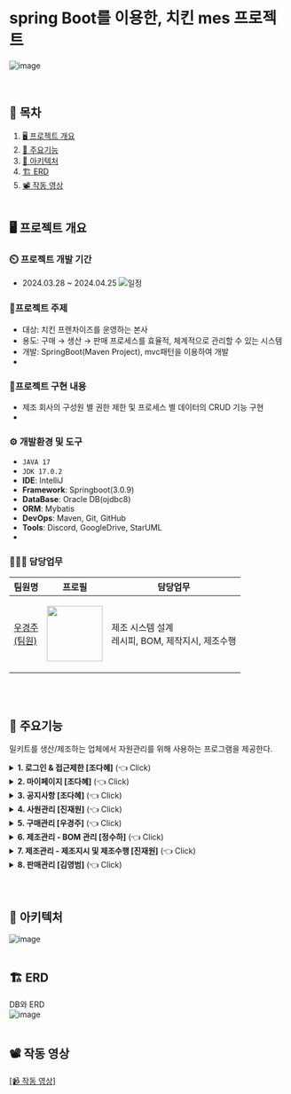 # spring Boot를 이용한, 치킨 mes 프로젝트
![image](https://github.com/wououoo/project_chicken/blob/main/%EC%B5%9C%EC%A2%85%EB%B3%B8/kammi/src/main/resources/static/img/mainlogo/mainLogo2.png)

<br>

## 📌 목차
1. [🖥️ 프로젝트 개요](#프로젝트-개요)
2. [📕 주요기능](#주요기능)
3. [🔧 아키텍처](#아키텍처)
4. [🏗️ ERD](#erd)
5. [📽️ 작동 영상](#작동-영상)
   <br><br>

## 🖥️ 프로젝트 개요
### ⏲️ 프로젝트 개발 기간
  - 2024.03.28 ~ 2024.04.25
    ![일정](https://github.com/wououoo/project_chicken/assets/156730657/abd2d497-9fe0-4518-bcdf-439ffaee9eac)


### 🔖프로젝트 주제
  - 대상: 치킨 프렌차이즈를 운영하는 본사
  - 용도: 구매 → 생산 → 판매 프로세스를 효율적, 체계적으로 관리할 수 있는 시스템
  - 개발: SpringBoot(Maven Project), mvc패턴을 이용하여 개발
  - 
### 📁프로젝트 구현 내용
  - 제조 회사의 구성원 별 권한 제한 및 프로세스 별 데이터의 CRUD 기능 구현
  - 
### ⚙ 개발환경 및 도구
  - `JAVA 17`
  - `JDK 17.0.2`
  - **IDE**: IntelliJ
  - **Framework**: Springboot(3.0.9)
  - **DataBase**: Oracle DB(ojdbc8)
  - **ORM**: Mybatis
  - **DevOps**: Maven, Git, GitHub
  - **Tools**: Discord, GoogleDrive, StarUML
  - 
### 🧑‍🤝‍🧑 담당업무
|팀원명|프로필|담당업무|
|---|---|---|
|[우경주<br>(팀원)](https://github.com/wououoo)|<p align="center"><img src="https://github.com/heyJSH/Project-Meal_Kit_SpringBoot/assets/150403977/2bdb07d5-ae47-44f5-89dd-6335d7030ca3" width="100"></p>|제조 시스템 설계<br>레시피, BOM, 제작지시, 제조수행|

<br><br>


## 📕 주요기능
밀키트를 생산/제조하는 업체에서 자원관리를 위해 사용하는 프로그램을 제공한다.
<details>
  <summary><b>1. 로그인 & 접근제한 [조다혜]</b> (👈 Click)</summary>
  <br>
  <div markdown="1">
     <h3>로그인 & 접근제한</h3>
    <ul>
      <li>직원 번호가 데이터에 있으면 로그인이 가능하다.</li>
      <li>부서별 접근 가능한 페이지가 다르다.
        <ol>
          <li>
            ex1) 생산팀은 로그인 시 `재고현황`, `제조관리`만 보여준다. <br>
            <img src="https://github.com/heyJSH/Project-Meal_Kit_SpringBoot/assets/150403977/83eb1444-d06f-4b7c-a750-cfb08b1dee16" alt="생산팀 접근가능한 메뉴">
          </li>
          <li>
            ex2) 관리팀은 모든 페이지에 접근할 수 있다. <br>
            <img src="https://github.com/heyJSH/Project-Meal_Kit_SpringBoot/assets/150403977/2c487107-703d-44df-b55d-2712ea79ae70" alt="관리팀 접근가능한 메뉴">
          </li>
        </ol>
      </li>
    </ul>
  </div>
</details>

<details>
  <summary><b>2. 마이페이지 [조다혜]</b> (👈 Click)</summary>
   <br>
  <div markdown="1">
     <h3>마이페이지</h3>
    <ul>
      <li>'직원이름'과 '직원아이디'는 수정할 수 없다.</li>
      <li>'비밀번호', '전화번호'는 수정할 수 있다.
        <ol>
          <li>
            비밀번호, 전화번호 수정 시 포맷을 맞추도록 했다. <br>
            <img src="https://github.com/heyJSH/Project-Meal_Kit_SpringBoot/assets/150403977/7449c4dd-4328-4408-9483-82ddf8c29686" alt="직원정보수정">
          </li>
        </ol>
      </li>
    </ul>
  </div>
</details>

<details>
  <summary><b>3. 공지사항 [조다혜]</b> (👈 Click)</summary>
   <br>
  <div markdown="1">
     <h3>공지사항</h3>
    <ul>
      <li>'공지사항'에서 제목을 검색할 수 있다.</li>
      <li>title을 누르면 해당 글을 수정할 수 있다.</li>
    </ul>
    <img src="https://github.com/heyJSH/Project-Meal_Kit_SpringBoot/assets/151722511/8aa1c6e0-36c0-4665-b32f-3835c3501ef6" alt="공지사항 이미지">
  </div>
</details>

<details>
  <summary><b>4. 사원관리 [진재원]</b> (👈 Click)</summary>
   <br>
  <div markdown="1">
     <h3>사원관리</h3>
    <ul>
       <li>신입 사원을 위한 정보를 입력한 후, [완료] 버튼을 누르면 사원 테이블에 DB가 추가된다.</li>
       <li>모든 입력란을 입력해야 [완료] 버튼이 활성화된다.</li>
       <li>사원번호는 사원 테이블의 시퀀스로 입력된다.</li>
       <li>비밀번호는 1234 고정이다.</li>
       <li>부서명은 부서번호 입력 시 그에 알맞는 부서명으로 입력된다.</li>
       <img src="https://github.com/heyJSH/Project-Meal_Kit_SpringBoot/assets/150403977/ca2f1df1-71f8-42cc-b36d-cb7ed9132dbd" alt="사원관리1">
       <br>
       <li>없는 부서의 번호를 입력하면 경고가 뜬다.</li>
       <img src="https://github.com/heyJSH/Project-Meal_Kit_SpringBoot/assets/150403977/694d2e71-3329-4aea-a470-a015fd9b9ab1" alt="사원관리2">
       <img src="https://github.com/heyJSH/Project-Meal_Kit_SpringBoot/assets/150403977/4c1deb96-689f-4bf5-aac0-f172b58198e9" alt="사원관리3">
       <br>
    </ul>
  </div>
</details>

<details>
  <summary><b>5. 구매관리 [우경주]</b> (👈 Click)</summary>
   <br>
  <div markdown="1">
     <h3>구매관리 - 재고현황</h3>
    <ul>
       <li>재료의 재고를 출력하고 이를 수정할 수 있는 페이지로 원자재 삭제, 추가 시 DB에 반영된다.</li>
       <img src="https://github.com/wououoo/Project-Meal_Kit/assets/156730657/2fe552ac-66dd-4dbe-ae72-44fa7a9c246c" alt="재고현황1">
       <br>
        <li>업체 현황을 출력하고 이를 수정할 수 있는 페이지로 업체 수정 시 DB에 반영된다.</li>
       <img src="https://github.com/wououoo/Project-Meal_Kit/assets/156730657/b2a8a3b5-b62a-4c39-acc0-17f0b481b5a7" alt="재고현황1">
       <br>
       <li>원자재를 계약할 수 있는 페이지로 계약 테이블에 DB를 추가할 수 있다.</li>
       <img src="https://github.com/wououoo/Project-Meal_Kit/assets/156730657/c0975ee0-6d43-4def-95e9-b44e5ccc7fef" alt="재고현황2">
       <br>
            <ol>
              <li>select 박스에서 계약하고자 하는 원자재를 선택한다</li>       
              <br>
              <li>두번째 select 박스에서 선택한 원자재만을 파는 업체들이 나오며, 그 중 선택한다</li>
              <br>
              <li>업체를 선택하면 업체 정보가 왼쪽아래 표시된다.</li>
              <br>
              <li>계약할 수량을 입력하고 구입버튼을 클릭한다.</li>
              <br>
           </ol>
       <li>계약한 현황을 출력하고, 구매확정 클릭 시 확정 날짜가 입력되며, 원자재 재고가 변동된다.</li>
       <img src="https://github.com/wououoo/Project-Meal_Kit/assets/156730657/ea51855e-9287-4121-a70f-a364553467e7" alt="재고현황3">
       <br>
    </ul>
  </div>
</details>

<details>
  <summary><b>6. 제조관리 - BOM 관리 [정수하]</b> (👈 Click)</summary>
   <br>
  <div markdown="1">
     <h3>제조관리 - BOM 현황</h3>
    <ul>
       <li>
          <b>BOM 현황에서 [BOM 검색 및 조회], [BOM 수정], [BOM 삭제]를 할 수 있다.</b>
       </li>
       <img src="https://github.com/heyJSH/Project-Meal_Kit_SpringBoot/assets/150403977/3004b0db-c451-4554-989a-df53172963e1" alt="BOM 현황">
       <li>
          <b>BOM 현황 - BOM 검색 및 조회</b>
       </li>
       <ol>
          <li>select box의 option을 선택 → 검색 버튼을 누르면 해당하는 목록을 조회할 수 있다.</li>
          <img src="https://github.com/heyJSH/Project-Meal_Kit_SpringBoot/assets/150403977/bce88b20-6bc8-48d5-a64e-6b3112e43f63" alt="BOM 검색 및 조회">
       </ol>
       <li>
          <b>BOM 현황 - BOM 수정</b>
       </li>
       <ol>
          <li>원하는 행의 [수정] 버튼을 누르면 동적인 Form에서 수정할 수 있다.</li>
          <img src="https://github.com/heyJSH/Project-Meal_Kit_SpringBoot/assets/150403977/c4bb8b4b-b134-4b02-ba7a-5504034e18e8" alt="BOM 수정">
       </ol>
       <li>
          <b>BOM 현황 - BOM 삭제</b>
       </li>
       <ol>
          <li>원하는 행을 선택 후, [삭제] 버튼을 누르면 삭제할 수 있다.</li>
          <img src="https://github.com/heyJSH/Project-Meal_Kit_SpringBoot/assets/150403977/cbb799ab-51d8-4c3b-8092-e90e217d2a01" alt="BOM 삭제">
       </ol>
    </ul>
     <h3>제조관리 - BOM 등록</h3>
     <ul>
        <li>
           <b>Step 1. 제품 등록</b>
        </li>
        <ol>
           <li>빈 값이나, 형식에 맞지 않으면 alert()로 안내한다.</li>
           <img src="https://github.com/heyJSH/Project-Meal_Kit_SpringBoot/assets/150403977/fdc7c8da-a9f3-489e-83fe-25e30b182e9f" alt="BOM 제품등록">
        </ol>
        <li>
           <b>Step 2. 재료 등록</b>
        </li>
        <ol>
           <li>1단계에서 등록한 [제품 정보]를 조회하면서 재료를 등록할 수 있다.</li>
           <img src="https://github.com/heyJSH/Project-Meal_Kit_SpringBoot/assets/150403977/5601411d-bddc-4e61-aa92-3620c335cb8a" alt="BOM 재료등록1">
           <br>
           <li>[재료 추가] 버튼을 누르면 모달 창이 뜨고, [확인] 버튼을 누르면 등록한 목록을 볼 수 있다.</li>
           <img src="https://github.com/heyJSH/Project-Meal_Kit_SpringBoot/assets/150403977/6087617e-31d7-476e-bd26-ac6ce8448463" alt="BOM 재료등록2">
           <br>
           <li>'ea'로 입력하면 'EA'로 자동 변환하고, 'g'로 입력하면 'kg'로 자동 변환한다.</li>
           <img src="https://github.com/heyJSH/Project-Meal_Kit_SpringBoot/assets/150403977/c642d9a6-6f1e-47e4-9245-9b1aefe434c7" alt="BOM 재료등록3">
           <br>
           <li>재료를 중복으로 추가하지 않도록 방지한다.</li>
           <img src="https://github.com/heyJSH/Project-Meal_Kit_SpringBoot/assets/150403977/5b1d7fdc-fde3-456f-a9e0-bd6ea4007429" alt="BOM 재료등록4">
           <br>
        </ol>
        <li><b>Step 3. 공급 업체 등록</b></li>
        <ol>
           <li>2단계에서 등록한 [재료 정보]를 조회하면서 공급 업체를 등록할 수 있다.</li>
           <img src="https://github.com/heyJSH/Project-Meal_Kit_SpringBoot/assets/150403977/545e5367-9c1c-40a2-a430-8624df5dec01" alt="공급업체 등록">
        </ol>
        <li><b>Step 4. 등록 확인</b></li>
        <ol>
           <li>최종적으로 BOM 등록을 할 것인지 선택한 후, [Submit] 버튼을 누르면 등록이 된다.</li>
           <img src="https://github.com/heyJSH/Project-Meal_Kit_SpringBoot/assets/150403977/8498bf76-8e8e-4082-bfc3-fc6c2487e326" alt="등록 확인">
        </ol>
     </ul>
  </div>
</details>

<details>
  <summary><b>7. 제조관리 - 제조지시 및 제조수행 [진재원]</b> (👈 Click)</summary>
   <br>
  <div markdown="1">
    <h3>제조관리 - 제조지시 및 제조수행</h3>
     <ul>
        <li><b>제조지시</b></li>
        <ol>
           <li>제조 지시서를 위한 정보를 입력하고 [제출] 버튼을 누르면 저장된다.</li>
           <li>모든 입력란을 입력해야 [제출] 버튼이 활성화된다.</li>
           <li>제출을 하면 지시 테이블과 수행 테이블에 추가되어 갱신된 지시 테이블의 표를 출력한다.</li>
           <img src="https://github.com/heyJSH/Project-Meal_Kit_SpringBoot/assets/150403977/aca8db24-1aa6-4fa0-8a60-9359fd9f8d67" alt="제조지시1">
           <br>
           <li>판매중인 상품의 현황을 출력한다.</li>
           <li>지시서 작성을 위한 제품번호를 표시한다.</li>
           <li>지시를 수행하면 수량이 증가한다.</li>
           <img src="https://github.com/heyJSH/Project-Meal_Kit_SpringBoot/assets/150403977/391bd9e9-0d68-46a9-99ed-9fd5c0d68df7" alt="제조지시2">
           <br>
           <li>직원 테이블에 존재하지 않는 지시자 ID를 입력하면 경고가 뜬다.</li>
           <img src="https://github.com/heyJSH/Project-Meal_Kit_SpringBoot/assets/150403977/e4d95189-5141-4d02-9487-f06dfe860e4d" alt="제조지시3">
           <br>
           <li>완제품 테이블에 존재하지 않는 제품번호를 입력하면 경고가 뜬다.</li>
           <img src="https://github.com/heyJSH/Project-Meal_Kit_SpringBoot/assets/150403977/71345bc3-7972-4096-a779-b7b68199f12a" alt="제조지시4">
           <br>
           <li>천 단위가 아닌 Lot Size를 입력하면 경고가 뜬다.</li>
           <img src="https://github.com/heyJSH/Project-Meal_Kit_SpringBoot/assets/150403977/75c109be-fe0d-468d-b819-257be1e87b9c" alt="제조지시5">
           <br>
           <li>당일보다 전 날을 지시일로 입력하면 경고가 뜬다.</li>
           <img src="https://github.com/heyJSH/Project-Meal_Kit_SpringBoot/assets/150403977/6b1bbcfb-779f-482b-8c42-4e22353ac34f" alt="제조지시6">
           <br>
        </ol>
     </ul>
     <ul>
        <li><b>제조수행</b></li>
        <ol>
           <li>수행한 정보를 제조 수행서에 입력하여 [완료] 버튼을 누르면 저장된다.</li>
           <li>모든 입력란을 입력해야 [완료] 버튼이 활성화된다.</li>
           <li>수행을 완료하면 수행 테이블에서 제거되어 갱신된 표를 출력하고 지시 테이블을 업데이트한다.</li>
           <img src="https://github.com/heyJSH/Project-Meal_Kit_SpringBoot/assets/150403977/c7b55100-4697-4f01-a697-c45fe648f6ed" alt="제조수행1">
           <br>
           <li>판매중인 상품의 현황을 출력한다.</li>
           <li>지시를 수행하면 완제품의 수량이 증가한다.</li>
           <li>새로고침 하지 않아도 바로 적용된다.</li>
           <li>[더보기]를 눌러 BOM에 필요한 재료들을 옆에 출력한다.</li>
           <img src="https://github.com/heyJSH/Project-Meal_Kit_SpringBoot/assets/150403977/cc9c3ae2-2830-4729-a5f1-eb4ab967714d" alt="제조수행2">
           <br>
           <li>상품을 만들기 위한 재료의 현황과 기본 표준량과 비교하여, 제조가능여부를 판별한다.<br>이 때, 제조가능여부가 가능이어도 LOT Size에 따라 불가능할 수도 있다.</li>
           <li>지시를 수행하면 재료의 수량이 감소한다.</li>
           <li>새로고침 하지 않아도 바로 적용된다.</li>
           <img src="https://github.com/heyJSH/Project-Meal_Kit_SpringBoot/assets/150403977/90330601-5bd9-4bb0-a911-9ec8ad1fee8b" alt="제조수행3">
        </ol>
     </ul>
  </div>
</details>

<details>
  <summary><b>8. 판매관리 [김영범]</b> (👈 Click)</summary>
   <br>
  <div markdown="1">
    <h3>판매관리</h3>
     <ul>
        <li><b>판매관리 화면</b></li>
        <ol>
           <li>고객으로부터 받은 주문 내용을 입력하여 DB에 저장하고 조회, 수정, 삭제를 할 수 있는 기본적인 기능에 충실하여 개발했다.</li>
           <li>Sales Order Main 화면에서 입력, 수정, 조회 화면으로 링크되어 변경사항은 DB에 직접 반영된다.</li>
           <img src="https://github.com/heyJSH/Project-Meal_Kit_SpringBoot/assets/150403977/54c35835-e645-45ba-b6ce-f2268e4ec157" alt="판매관리">
        </ol>
     </ul>
  </div>
</details>
<br><br>

## 🔧 아키텍처
![image](https://github.com/heyJSH/Project-Meal_Kit/assets/151722511/c95a5896-9d37-44d8-a89f-034644dfeea4)
<br><br>

## 🏗️ ERD
DB와 ERD <br>
![image](https://github.com/heyJSH/Project-Meal_Kit_SpringBoot/assets/150403977/bcbfa9be-686b-4970-81d5-977aa1d2e7b5)
<br><br>

## 📽️ 작동 영상
[[📹 작동 영상]](https://drive.google.com/file/d/12LwcEgv2JtFC25zAbUwQ4FCezuiNiI1k/view?usp=sharing)
<br><br>

